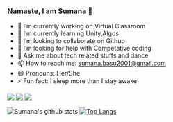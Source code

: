 ### Namaste, I am Sumana 🙈





- 🔭 I’m currently working on Virtual Classroom
- 🌱 I’m currently learning Unity,Algos
- 👯 I’m looking to collaborate on Github
- 🤔 I’m looking for help with Competative coding
- 💬 Ask me about tech related stuffs and dance
- 📫 How to reach me: sumana.basu2001@gmail.com
- 😄 Pronouns: Her/She
- ⚡ Fun fact: I sleep more than I stay awake


 [<img src="https://img.shields.io/badge/linkedin-%230077B5.svg?&style=for-the-badge&logo=linkedin&logoColor=white" />](https://www.linkedin.com/in/sumana-basu-492842171/) [<img src = "https://img.shields.io/badge/instagram-%23E4405F.svg?&style=for-the-badge&logo=instagram&logoColor=white">](https://www.instagram.com/sumanasuchira/) [<img src = "https://img.shields.io/badge/facebook-%231877F2.svg?&style=for-the-badge&logo=facebook&logoColor=white">](https://www.facebook.com/sumana.basu.543)

![Sumana's github stats](https://github-readme-stats.vercel.app/api?username=sumana2001&show_icons=true&theme=radical )
[![Top Langs](https://github-readme-stats.vercel.app/api/top-langs/?username=sumana2001&layout=compact)](https://github.com/sumana2001/github-readme-stats)

